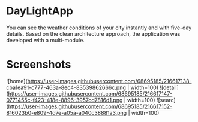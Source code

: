 # DayLightApp
You can see the weather conditions of your city instantly and with five-day details. Based on the clean architecture approach, the application was developed with a multi-module.

# Screenshots
![home](https://user-images.githubusercontent.com/68695185/216617138-cba1ea91-c777-463a-8ec4-83539862666c.png | width=100)
![detail](https://user-images.githubusercontent.com/68695185/216617147-0771455c-f423-418e-8896-3957cd7816d1.png | width=100)
![searc](https://user-images.githubusercontent.com/68695185/216617152-816023b0-e809-4d7e-a05a-a040c38881a3.png | width=100)


